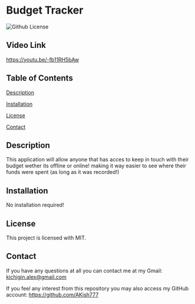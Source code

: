 # Budget Tracker

![Github License](https://img.shields.io/badge/license-MIT-blue.svg)

## Video Link

https://youtu.be/-fb11RH5bAw

## Table of Contents
[Description](#Description)

[Installation](#Installation)

[License](#License)

[Contact](#Contact)

## Description
This application will allow anyone that has acces to keep in touch with their budget wether its offline or online! making it way easier to see where their funds were spent (as long as it was recorded!)

## Installation
No installation required!

## License
This project is licensed with MIT.

## Contact
If you have any questions at all you can contact me at my Gmail: kichigin.alex@gmail.com

If you feel any interest from this repository you may also access my GitHub account: https://github.com/AKish777
